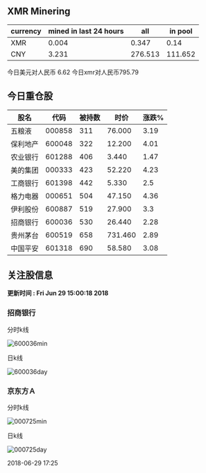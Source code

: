 ## XMR Minering

|currency|mined in last 24 hours|all|in pool|
|---|---|---|---|
|XMR|0.004|0.347|0.14|
|CNY|3.231|276.513|111.652|

今日美元对人民币 6.62	今日xmr对人民币795.79


## 今日重仓股 

|股名|代码|被持数|时价|涨跌%|
|---|---|---|---|---|
|五粮液|000858|311|76.000|3.19|
|保利地产|600048|322|12.200|4.01|
|农业银行|601288|406|3.440|1.47|
|美的集团|000333|423|52.220|4.23|
|工商银行|601398|442|5.330|2.5|
|格力电器|000651|504|47.150|4.36|
|伊利股份|600887|519|27.900|3.3|
|招商银行|600036|530|26.440|2.28|
|贵州茅台|600519|658|731.460|2.89|
|中国平安|601318|690|58.580|3.08|

## 关注股信息
**更新时间 : Fri Jun 29 15:00:18 2018**
### 招商银行 
分时k线

![600036min](http://image.sinajs.cn/newchart/min/n/sh600036.gif)

日k线

![600036day](http://image.sinajs.cn/newchart/daily/n/sh600036.gif)

### 京东方Ａ 
分时k线

![000725min](http://image.sinajs.cn/newchart/min/n/sz000725.gif)

日k线

![000725day](http://image.sinajs.cn/newchart/daily/n/sz000725.gif)

2018-06-29 17:25